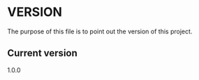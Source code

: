 # VERSION

The purpose of this file is to point out the version of this project.

## Current version

1.0.0
